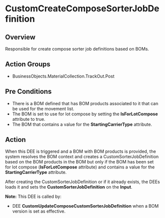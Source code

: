 # CustomCreateComposeSorterJobDefinition

## Overview

Responsible for create compose sorter job definitions based on BOMs.

## Action Groups

* BusinessObjects.MaterialCollection.TrackOut.Post

## Pre Conditions

* There is a BOM defined that has BOM products associated to it that can be used for the movement list.
* The BOM is set to use for lot compose by setting the **IsForLotCompose** attribute to true.
* The BOM that contains a value for the **StartingCarrierType** attribute.

## Action

When this DEE is triggered and a BOM with BOM products is provided, the system resolves the BOM context and creates a CustomSorterJobDefinition based on the BOM products in the BOM but only if the BOM has been set for lot compose (**IsForLotCompose** attribute) and contains a value for the **StartingCarrierType** attribute.

After creating the CustomSorterJobDefinition or if it already exists, the DEEs loads it and sets the **CustomSorterJobDefinition** on the **Input**.

**Note:** This DEE is called by:
- DEE **CustomUpdateComposeCustomSorterJobDefinition** when a BOM version is set as effective.
